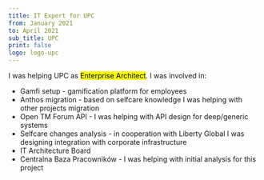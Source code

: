 ```yaml
---
title: IT Expert for UPC
from: January 2021
to: April 2021
sub_title: UPC
print: false
logo: logo-upc
---
```

I was helping UPC as <mark>Enterprise Architect</mark>. I was involved in:
- Gamfi setup - gamification platform for employees
- Anthos migration - based on selfcare knowledge I was helping with other projects migration
- Open TM Forum API - I was helping with API design for deep/generic systems
- Selfcare changes analysis - in cooperation with Liberty Global I was designing integration with corporate infrastructure
- IT Architecture Board
- Centralna Baza Pracowników - I was helping with initial analysis for this project 